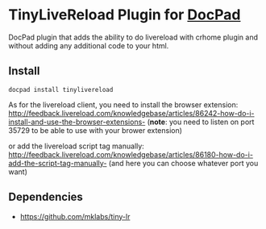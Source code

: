# TinyLiveReload Plugin for [DocPad](http://docpad.org)

DocPad plugin that adds the ability to do livereload with crhome plugin and without adding any additional code to your html.

## Install

	docpad install tinylivereload

As for the livereload client, you need to install the browser extension:
http://feedback.livereload.com/knowledgebase/articles/86242-how-do-i-install-and-use-the-browser-extensions-
(**note**: you need to listen on port 35729 to be able to use with your
brower extension)

or add the livereload script tag manually:
http://feedback.livereload.com/knowledgebase/articles/86180-how-do-i-add-the-script-tag-manually-
(and here you can choose whatever port you want)

## Dependencies

* https://github.com/mklabs/tiny-lr